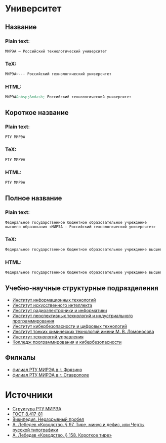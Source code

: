 



# Университет

## Название

### Plain text:
  
```text
МИРЭА — Российский технологический университет
```
### TeX:
  
```tex
МИРЭА~--- Российский технологический университет
```
### HTML:
  
```html
МИРЭА&nbsp;&mdash; Российский технологический университет
```
## Короткое название

### Plain text:
  
```text
РТУ МИРЭА
```
### TeX:
  
```tex
РТУ МИРЭА
```
### HTML:
  
```html
РТУ МИРЭА
```
## Полное название

### Plain text:
  
```text
Федеральное государственное бюджетное образовательное учреждение высшего образования «МИРЭА — Российский технологический университет»
```
### TeX:
  
```tex
Федеральное государственное бюджетное образовательное учреждение высшего образования <<МИРЭА~--- Российский технологический университет>>
```
### HTML:
  
```html
Федеральное государственное бюджетное образовательное учреждение высшего образования &laquo;МИРЭА&nbsp;&mdash; Российский технологический университет&raquo;
```
## Учебно-научные структурные подразделения
  
* [Институт информационных технологий](./educational_and_scientific_structural_divisions/ИИТ.md)  
* [Институт искусственного интеллекта](./educational_and_scientific_structural_divisions/ИИИ.md)  
* [Институт радиоэлектроники и&nbsp;информатики](./educational_and_scientific_structural_divisions/ИРИ.md)  
* [Институт перспективных технологий и&nbsp;индустриального программирования](./educational_and_scientific_structural_divisions/ИПТИП.md)  
* [Институт кибербезопасности и&nbsp;цифровых технологий](./educational_and_scientific_structural_divisions/ИКЦТ.md)  
* [Институт тонких химических технологий имени М.&nbsp;В.&nbsp;Ломоносова](./educational_and_scientific_structural_divisions/ИТХТ.md)  
* [Институт технологий управления](./educational_and_scientific_structural_divisions/ИТУ.md)  
* [Колледж программирования и&nbsp;кибербезопасности](./educational_and_scientific_structural_divisions/КПК.md)
## Филиалы
  
* [филиал РТУ МИРЭА в&nbsp;г.&nbsp;Фрязино](./branches/филиал%20РТУ%20МИРЭА%20в%20г.%20Фрязино.md)  
* [филиал РТУ МИРЭА в&nbsp;г.&nbsp;Ставрополе](./branches/филиал%20РТУ%20МИРЭА%20в%20г.%20Ставрополе.md)
# Источники
  
* [Структура РТУ МИРЭА](https://www.mirea.ru/about/the-structure-of-the-university/)  
* [ГОСТ 8.417-81](https://docs.cntd.ru/document/1200005371)  
* [Википедия. Неразрывный пробел](https://ru.wikipedia.org/wiki/Неразрывный_пробел)  
* [А.&nbsp;Лебедев «Ководство. §&nbsp;97. Тире, минус и&nbsp;дефис, или Черты русской типографики](https://www.artlebedev.ru/kovodstvo/sections/97/)  
* [А.&nbsp;Лебедев «Ководство. §&nbsp;158. Короткое тире»](https://www.artlebedev.ru/kovodstvo/sections/158/)